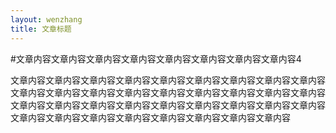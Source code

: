 ```yaml
---
layout: wenzhang
title: 文章标题
---
```


#文章内容文章内容文章内容文章内容文章内容文章内容文章内容文章内容4

文章内容文章内容文章内容文章内容文章内容文章内容文章内容文章内容文章内容文章内容文章内容文章内容文章内容文章内容文章内容文章内容文章内容文章内容文章内容文章内容文章内容文章内容文章内容文章内容文章内容文章内容文章内容文章内容文章内容文章内容文章内容文章内容文章内容文章内容文章内容